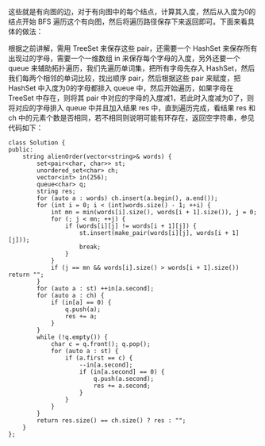 这些就是有向图的边，对于有向图中的每个结点，计算其入度，然后从入度为0的结点开始 BFS 遍历这个有向图，然后将遍历路径保存下来返回即可。下面来看具体的做法：

根据之前讲解，需用 TreeSet 来保存这些 pair，还需要一个 HashSet 来保存所有出现过的字母，需要一个一维数组 in 来保存每个字母的入度，另外还要一个 queue 来辅助拓扑遍历，我们先遍历单词集，把所有字母先存入 HashSet，然后我们每两个相邻的单词比较，找出顺序 pair，然后根据这些 pair 来赋度，把 HashSet 中入度为0的字母都排入 queue 中，然后开始遍历，如果字母在 TreeSet 中存在，则将其 pair 中对应的字母的入度减1，若此时入度减为0了，则将对应的字母排入 queue 中并且加入结果 res 中，直到遍历完成，看结果 res 和 ch 中的元素个数是否相同，若不相同则说明可能有环存在，返回空字符串，参见代码如下：

```
class Solution {
public:
    string alienOrder(vector<string>& words) {
        set<pair<char, char>> st;
        unordered_set<char> ch;
        vector<int> in(256);
        queue<char> q;
        string res;
        for (auto a : words) ch.insert(a.begin(), a.end());
        for (int i = 0; i < (int)words.size() - 1; ++i) {
            int mn = min(words[i].size(), words[i + 1].size()), j = 0;
            for (; j < mn; ++j) {
                if (words[i][j] != words[i + 1][j]) {
                    st.insert(make_pair(words[i][j], words[i + 1][j]));
                    break;
                }
            }
            if (j == mn && words[i].size() > words[i + 1].size()) return "";
        }
        for (auto a : st) ++in[a.second];
        for (auto a : ch) {
            if (in[a] == 0) {
                q.push(a);
                res += a;
            } 
        }
        while (!q.empty()) {
            char c = q.front(); q.pop();
            for (auto a : st) {
                if (a.first == c) {
                    --in[a.second];
                    if (in[a.second] == 0) {
                        q.push(a.second);
                        res += a.second;
                    }
                }
            }
        }
        return res.size() == ch.size() ? res : "";
    }
};
```